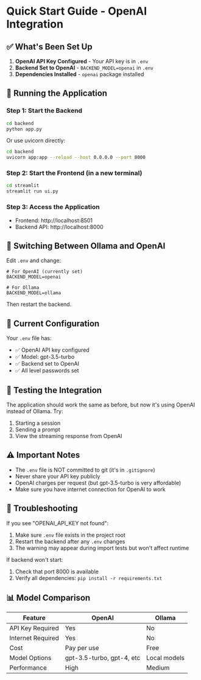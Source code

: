 # Quick Start Guide - OpenAI Integration

## ✅ What's Been Set Up

1. **OpenAI API Key Configured** - Your API key is in `.env`
2. **Backend Set to OpenAI** - `BACKEND_MODEL=openai` in `.env`
3. **Dependencies Installed** - `openai` package installed

## 🚀 Running the Application

### Step 1: Start the Backend
```bash
cd backend
python app.py
```
Or use uvicorn directly:
```bash
cd backend
uvicorn app:app --reload --host 0.0.0.0 --port 8000
```

### Step 2: Start the Frontend (in a new terminal)
```bash
cd streamlit
streamlit run ui.py
```

### Step 3: Access the Application
- Frontend: http://localhost:8501
- Backend API: http://localhost:8000

## 🔄 Switching Between Ollama and OpenAI

Edit `.env` and change:
```env
# For OpenAI (currently set)
BACKEND_MODEL=openai

# For Ollama
BACKEND_MODEL=ollama
```

Then restart the backend.

## 📝 Current Configuration

Your `.env` file has:
- ✅ OpenAI API key configured
- ✅ Model: gpt-3.5-turbo
- ✅ Backend set to OpenAI
- ✅ All level passwords set

## 🧪 Testing the Integration

The application should work the same as before, but now it's using OpenAI instead of Ollama. Try:
1. Starting a session
2. Sending a prompt
3. View the streaming response from OpenAI

## ⚠️ Important Notes

- The `.env` file is NOT committed to git (it's in `.gitignore`)
- Never share your API key publicly
- OpenAI charges per request (but gpt-3.5-turbo is very affordable)
- Make sure you have internet connection for OpenAI to work

## 🐛 Troubleshooting

If you see "OPENAI_API_KEY not found":
1. Make sure `.env` file exists in the project root
2. Restart the backend after any `.env` changes
3. The warning may appear during import tests but won't affect runtime

If backend won't start:
1. Check that port 8000 is available
2. Verify all dependencies: `pip install -r requirements.txt`

## 📊 Model Comparison

| Feature | OpenAI | Ollama |
|---------|--------|--------|
| API Key Required | Yes | No |
| Internet Required | Yes | No |
| Cost | Pay per use | Free |
| Model Options | gpt-3.5-turbo, gpt-4, etc | Local models |
| Performance | High | Medium |


